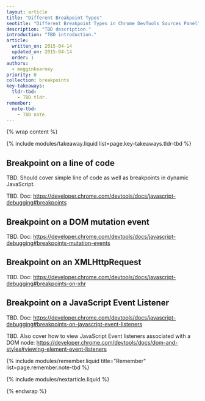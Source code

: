 ```yaml
---
layout: article
title: "Different Breakpoint Types"
seotitle: "Different Breakpoint Types in Chrome DevTools Sources Panel"
description: "TBD description."
introduction: "TBD introduction."
article:
  written_on: 2015-04-14
  updated_on: 2015-04-14
  order: 1
authors:
  - megginkearney
priority: 0
collection: breakpoints
key-takeaways:
  tldr-tbd:
    - TBD tldr.
remember:
  note-tbd:
    - TBD note.
---
```

{% wrap content %}

{% include modules/takeaway.liquid list=page.key-takeaways.tldr-tbd %}

## Breakpoint on a line of code

TBD. Should cover simple line of code as well as breakpoints in dynamic JavaScript.

TBD. Doc: https://developer.chrome.com/devtools/docs/javascript-debugging#breakpoints

## Breakpoint on a DOM mutation event

TBD. Doc: https://developer.chrome.com/devtools/docs/javascript-debugging#breakpoints-mutation-events

## Breakpoint on an XMLHttpRequest

TBD. Doc: https://developer.chrome.com/devtools/docs/javascript-debugging#breakpoints-on-xhr

## Breakpoint on a JavaScript Event Listener

TBD. Doc: https://developer.chrome.com/devtools/docs/javascript-debugging#breakpoints-on-javascript-event-listeners

TBD. Also cover how to view JavaScript Event listeners associated with a DOM node: https://developer.chrome.com/devtools/docs/dom-and-styles#viewing-element-event-listeners 

{% include modules/remember.liquid title="Remember" list=page.remember.note-tbd %}

{% include modules/nextarticle.liquid %}

{% endwrap %}
